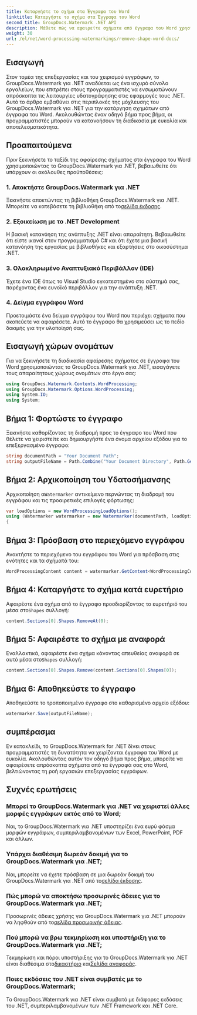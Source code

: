 ```yaml
---
title: Καταργήστε το σχήμα στα Έγγραφα του Word
linktitle: Καταργήστε το σχήμα στα Έγγραφα του Word
second_title: GroupDocs.Watermark .NET API
description: Μάθετε πώς να αφαιρείτε σχήματα από έγγραφα του Word χρησιμοποιώντας το GroupDocs.Watermark για .NET. Εύκολος, αποτελεσματικός και ισχυρός χειρισμός εγγράφων.
weight: 30
url: /el/net/word-processing-watermarkings/remove-shape-word-docs/
---
```

## Εισαγωγή
Στον τομέα της επεξεργασίας και του χειρισμού εγγράφων, το GroupDocs.Watermark για .NET αναδύεται ως ένα ισχυρό σύνολο εργαλείων, που επιτρέπει στους προγραμματιστές να ενσωματώνουν απρόσκοπτα τις λειτουργίες υδατογράφησης στις εφαρμογές τους .NET. Αυτό το άρθρο εμβαθύνει στις περιπλοκές της μόχλευσης του GroupDocs.Watermark για .NET για την κατάργηση σχημάτων από έγγραφα του Word. Ακολουθώντας έναν οδηγό βήμα προς βήμα, οι προγραμματιστές μπορούν να κατανοήσουν τη διαδικασία με ευκολία και αποτελεσματικότητα.
## Προαπαιτούμενα
Πριν ξεκινήσετε το ταξίδι της αφαίρεσης σχήματος στα έγγραφα του Word χρησιμοποιώντας το GroupDocs.Watermark για .NET, βεβαιωθείτε ότι υπάρχουν οι ακόλουθες προϋποθέσεις:
### 1. Αποκτήστε GroupDocs.Watermark για .NET
 Ξεκινήστε αποκτώντας τη βιβλιοθήκη GroupDocs.Watermark για .NET. Μπορείτε να κατεβάσετε τη βιβλιοθήκη από το[σελίδα έκδοσης](https://releases.groupdocs.com/Watermark/net/).
### 2. Εξοικείωση με το .NET Development
Η βασική κατανόηση της ανάπτυξης .NET είναι απαραίτητη. Βεβαιωθείτε ότι είστε ικανοί στον προγραμματισμό C# και ότι έχετε μια βασική κατανόηση της εργασίας με βιβλιοθήκες και εξαρτήσεις στο οικοσύστημα .NET.
### 3. Ολοκληρωμένο Αναπτυξιακό Περιβάλλον (IDE)
Έχετε ένα IDE όπως το Visual Studio εγκατεστημένο στο σύστημά σας, παρέχοντας ένα ευνοϊκό περιβάλλον για την ανάπτυξη .NET. 
### 4. Δείγμα εγγράφου Word
Προετοιμάστε ένα δείγμα εγγράφου του Word που περιέχει σχήματα που σκοπεύετε να αφαιρέσετε. Αυτό το έγγραφο θα χρησιμεύσει ως το πεδίο δοκιμής για την υλοποίησή σας.

## Εισαγωγή χώρων ονομάτων
Για να ξεκινήσετε τη διαδικασία αφαίρεσης σχήματος σε έγγραφα του Word χρησιμοποιώντας το GroupDocs.Watermark για .NET, εισαγάγετε τους απαραίτητους χώρους ονομάτων στο έργο σας:
```csharp
using GroupDocs.Watermark.Contents.WordProcessing;
using GroupDocs.Watermark.Options.WordProcessing;
using System.IO;
using System;
```
## Βήμα 1: Φορτώστε το έγγραφο
Ξεκινήστε καθορίζοντας τη διαδρομή προς το έγγραφο του Word που θέλετε να χειριστείτε και δημιουργήστε ένα όνομα αρχείου εξόδου για το επεξεργασμένο έγγραφο:
```csharp
string documentPath = "Your Document Path";
string outputFileName = Path.Combine("Your Document Directory", Path.GetFileName(documentPath));
```
## Βήμα 2: Αρχικοποίηση του Υδατοσήμανσης
 Αρχικοποίηση α`Watermarker` αντικείμενο περνώντας τη διαδρομή του εγγράφου και τις προαιρετικές επιλογές φόρτωσης:
```csharp
var loadOptions = new WordProcessingLoadOptions();
using (Watermarker watermarker = new Watermarker(documentPath, loadOptions))
{
```
## Βήμα 3: Πρόσβαση στο περιεχόμενο εγγράφου
Ανακτήστε το περιεχόμενο του εγγράφου του Word για πρόσβαση στις ενότητες και τα σχήματά του:
```csharp
WordProcessingContent content = watermarker.GetContent<WordProcessingContent>();
```
## Βήμα 4: Καταργήστε το σχήμα κατά ευρετήριο
 Αφαιρέστε ένα σχήμα από το έγγραφο προσδιορίζοντας το ευρετήριό του μέσα στο`Shapes` συλλογή:
```csharp
content.Sections[0].Shapes.RemoveAt(0);
```
## Βήμα 5: Αφαιρέστε το σχήμα με αναφορά
 Εναλλακτικά, αφαιρέστε ένα σχήμα κάνοντας απευθείας αναφορά σε αυτό μέσα στο`Shapes` συλλογή:
```csharp
content.Sections[0].Shapes.Remove(content.Sections[0].Shapes[0]);
```
## Βήμα 6: Αποθηκεύστε το έγγραφο
Αποθηκεύστε το τροποποιημένο έγγραφο στο καθορισμένο αρχείο εξόδου:
```csharp
watermarker.Save(outputFileName);
```

## συμπέρασμα
Εν κατακλείδι, το GroupDocs.Watermark for .NET δίνει στους προγραμματιστές τη δυνατότητα να χειρίζονται έγγραφα του Word με ευκολία. Ακολουθώντας αυτόν τον οδηγό βήμα προς βήμα, μπορείτε να αφαιρέσετε απρόσκοπτα σχήματα από τα έγγραφά σας στο Word, βελτιώνοντας τη ροή εργασιών επεξεργασίας εγγράφων.
## Συχνές ερωτήσεις
### Μπορεί το GroupDocs.Watermark για .NET να χειριστεί άλλες μορφές εγγράφων εκτός από το Word;
Ναι, το GroupDocs.Watermark για .NET υποστηρίζει ένα ευρύ φάσμα μορφών εγγράφων, συμπεριλαμβανομένων των Excel, PowerPoint, PDF και άλλων.
### Υπάρχει διαθέσιμη δωρεάν δοκιμή για το GroupDocs.Watermark για .NET;
 Ναι, μπορείτε να έχετε πρόσβαση σε μια δωρεάν δοκιμή του GroupDocs.Watermark για .NET από το[σελίδα έκδοσης](https://releases.groupdocs.com/).
### Πώς μπορώ να αποκτήσω προσωρινές άδειες για το GroupDocs.Watermark για .NET;
 Προσωρινές άδειες χρήσης για GroupDocs.Watermark για .NET μπορούν να ληφθούν από το[σελίδα προσωρινής άδειας](https://purchase.groupdocs.com/temporary-license/).
### Πού μπορώ να βρω τεκμηρίωση και υποστήριξη για το GroupDocs.Watermark για .NET;
 Τεκμηρίωση και πόροι υποστήριξης για το GroupDocs.Watermark για .NET είναι διαθέσιμα στο[δικαστήριο](https://forum.groupdocs.com/c/watermark/19) και[Σελίδα αναφοράς](https://tutorials.groupdocs.com/Watermark/net/).
### Ποιες εκδόσεις του .NET είναι συμβατές με το GroupDocs.Watermark;
Το GroupDocs.Watermark για .NET είναι συμβατό με διάφορες εκδόσεις του .NET, συμπεριλαμβανομένων των .NET Framework και .NET Core.